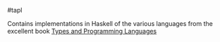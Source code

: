 #tapl

Contains implementations in Haskell of the various languages from the excellent book [Types and Programming Languages](http://www.cis.upenn.edu/~bcpierce/tapl/)
